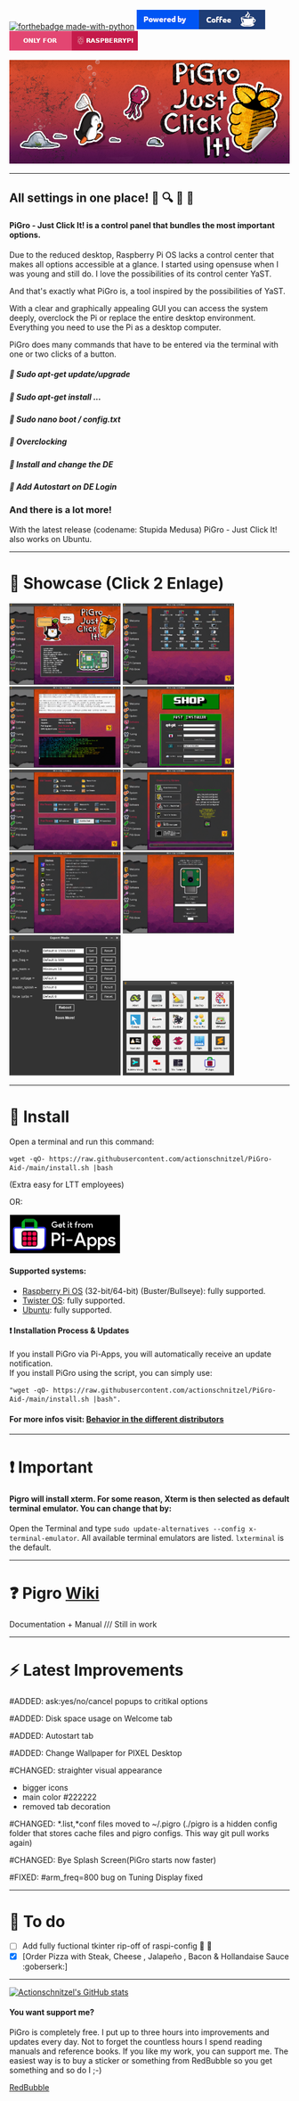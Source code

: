 [![forthebadge made-with-python](http://ForTheBadge.com/images/badges/made-with-python.svg)](https://www.python.org/)
![forthebadge made-with-coffee](https://github.com/actionschnitzel/tingsandstuff/blob/main/powered_by_coffee.png)
![forthebadge for-rpi](https://github.com/actionschnitzel/tingsandstuff/blob/main/4rpi.png)

![GUI](https://github.com/actionschnitzel/tingsandstuff/blob/main/header_SM.png)

---

## All settings in one place! :key: :mag: :hammer: :toilet:

#### PiGro - Just Click It! is a control panel that bundles the most important options.

Due to the reduced desktop, Raspberry Pi OS lacks a control center that makes all options accessible at a glance. I started using opensuse when I was young and still do. I love the possibilities of its control center YaST.

And that's exactly what PiGro is, a tool inspired by the possibilities of YaST.

With a clear and graphically appealing GUI you can access the system deeply, overclock the Pi or replace the entire desktop environment. Everything you need to use the Pi as a desktop computer.

PiGro does many commands that have to be entered via the terminal with one or two clicks of a button.

##### :wrench: Sudo apt-get update/upgrade

##### :wrench: Sudo apt-get install ...

##### :wrench: Sudo nano boot / config.txt

##### :wrench: Overclocking

##### :wrench: Install and change the DE

##### :wrench: Add Autostart on DE Login

### And there is a lot more!

With the latest release (codename: Stupida Medusa) PiGro - Just Click It! also works on Ubuntu.

---

# :doughnut: Showcase (Click 2 Enlage)

<img src="https://github.com/actionschnitzel/tingsandstuff/blob/main/Stupida_Medusa_Release/1.png" width="200"> <img src="https://github.com/actionschnitzel/tingsandstuff/blob/main/Stupida_Medusa_Release/2.png" width="200"> <img src="https://github.com/actionschnitzel/tingsandstuff/blob/main/Stupida_Medusa_Release/3.png" width="200"> <img src="https://github.com/actionschnitzel/tingsandstuff/blob/main/Stupida_Medusa_Release/4.png" width="200"> <img src="https://github.com/actionschnitzel/tingsandstuff/blob/main/Stupida_Medusa_Release/6.png" width="200"> <img src="https://github.com/actionschnitzel/tingsandstuff/blob/main/Stupida_Medusa_Release/7.png" width="200"> <img src="https://github.com/actionschnitzel/tingsandstuff/blob/main/Stupida_Medusa_Release/9.png" width="200"> <img src="https://github.com/actionschnitzel/tingsandstuff/blob/main/Stupida_Medusa_Release/10.png" width="200"> <img src="https://github.com/actionschnitzel/tingsandstuff/blob/main/Stupida_Medusa_Release/8.png" width="200"> <img src="https://github.com/actionschnitzel/tingsandstuff/blob/main/Stupida_Medusa_Release/5.png" width="200">

---

# :floppy_disk: Install

Open a terminal and run this command:

```
wget -qO- https://raw.githubusercontent.com/actionschnitzel/PiGro-Aid-/main/install.sh |bash
```

(Extra easy for LTT employees)

OR:

[![badge](https://github.com/Botspot/pi-apps/blob/master/icons/badge.png?raw=true)](https://github.com/Botspot/pi-apps)

#### Supported systems:

- [Raspberry Pi OS](https://www.raspberrypi.com/software/operating-systems/) (32-bit/64-bit) (Buster/Bullseye): fully supported.
- [Twister OS](https://twisteros.com/download.html): fully supported.
- [Ubuntu](https://ubuntu.com/download): fully supported.

#### :exclamation: Installation Process & Updates

If you install PiGro via Pi-Apps, you will automatically receive an update notification.  
If you install PiGro using the script, you can simply use:

```
"wget -qO- https://raw.githubusercontent.com/actionschnitzel/PiGro-Aid-/main/install.sh |bash".
```

#### For more infos visit: [Behavior in the different distributors](https://github.com/actionschnitzel/PiGro-Aid-/wiki/Behavior-in-the-different-distributors)

---

# :exclamation: Important

#### Pigro will install xterm. For some reason, Xterm is then selected as default terminal emulator. You can change that by:
     
Open the Terminal and type `sudo update-alternatives --config x-terminal-emulator`. All available terminal emulators are listed. `lxterminal` is the default.
     
---

# :question: Pigro [Wiki](https://github.com/actionschnitzel/PiGro-Aid-/wiki)

Documentation + Manual /// Still in work

---

# :zap: Latest Improvements



#ADDED: ask:yes/no/cancel popups to critikal options

#ADDED: Disk space usage on Welcome tab

#ADDED: Autostart tab

#ADDED: Change Wallpaper for PIXEL Desktop

#CHANGED: straighter visual appearance

- bigger icons     
- main color #222222    
- removed tab decoration    
    
#CHANGED: *.list,*conf files moved to ~/.pigro
(./pigro is a hidden config folder that stores cache files and pigro configs. This way git pull works again)

#CHANGED: Bye Splash Screen(PiGro starts now faster)    
    
#FIXED: #arm_freq=800 bug on Tuning Display fixed    

---

# :rocket: To do

- [ ] Add fully fuctional tkinter rip-off of raspi-config :partying_face: :imp:
- [x] [Order Pizza with Steak, Cheese , Jalapeño , Bacon & Hollandaise Sauce :goberserk:]

---

[![Actionschnitzel's GitHub stats](https://github-readme-stats.vercel.app/api?username=actionschnitzel)](https://github.com/actionschnitzel/github-readme-stats)

#### You want support me?

PiGro is completely free. I put up to three hours into improvements and updates every day. Not to forget the countless hours I spend reading manuals and reference books. If you like my work, you can support me. The easiest way is to buy a sticker or something from RedBubble so you get something and so do I ;-)

[RedBubble](https://www.redbubble.com/de/people/Actionschnitzel/shop?anchor=profile&asc=u)

